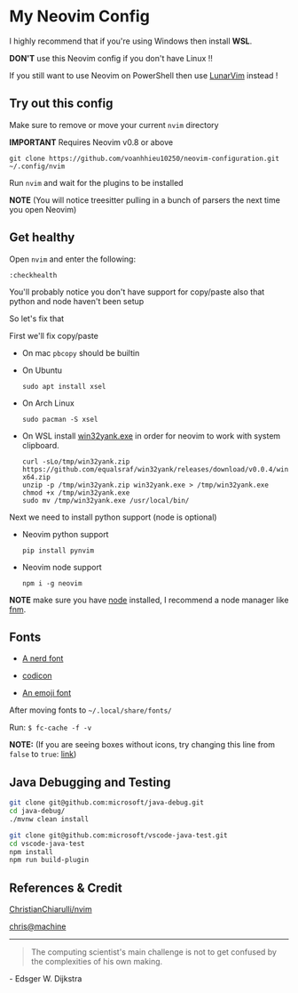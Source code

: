 # My Neovim Config

I highly recommend that if you're using Windows then install **WSL**. 

**DON'T** use this Neovim config if you don't have Linux !!

If you still want to use Neovim on PowerShell then use [LunarVim](https://github.com/LunarVim/LunarVim) instead !


## Try out this config

Make sure to remove or move your current `nvim` directory

**IMPORTANT** Requires Neovim v0.8 or above
```
git clone https://github.com/voanhhieu10250/neovim-configuration.git ~/.config/nvim
```

Run `nvim` and wait for the plugins to be installed 

**NOTE** (You will notice treesitter pulling in a bunch of parsers the next time you open Neovim) 


## Get healthy

Open `nvim` and enter the following:

```
:checkhealth
```

You'll probably notice you don't have support for copy/paste also that python and node haven't been setup

So let's fix that

First we'll fix copy/paste

- On mac `pbcopy` should be builtin

- On Ubuntu

  ```
  sudo apt install xsel
  ```

- On Arch Linux

  ```
  sudo pacman -S xsel
  ```

- On WSL install [win32yank.exe](https://github.com/neovim/neovim/wiki/FAQ#how-to-use-the-windows-clipboard-from-wsl:~:text=If%20Neovim%20is%20only%20installed%20within%20our%20WSL%20distribution%2C%20we%20can%20just%20install%20win32yank.exe%20manually%3A) in order for neovim to work with system clipboard.
  ```
  curl -sLo/tmp/win32yank.zip https://github.com/equalsraf/win32yank/releases/download/v0.0.4/win32yank-x64.zip
  unzip -p /tmp/win32yank.zip win32yank.exe > /tmp/win32yank.exe
  chmod +x /tmp/win32yank.exe
  sudo mv /tmp/win32yank.exe /usr/local/bin/
  ```

Next we need to install python support (node is optional)

- Neovim python support

  ```
  pip install pynvim
  ```

- Neovim node support

  ```
  npm i -g neovim
  ```

**NOTE** make sure you have [node](https://nodejs.org/en/) installed, I recommend a node manager like [fnm](https://github.com/Schniz/fnm).

## Fonts

- [A nerd font](https://github.com/ryanoasis/nerd-fonts)

- [codicon](https://github.com/microsoft/vscode-codicons/raw/main/dist/codicon.ttf)
- [An emoji font](https://github.com/googlefonts/noto-emoji/blob/main/fonts/NotoColorEmoji.ttf)

After moving fonts to `~/.local/share/fonts/`

Run: `$ fc-cache -f -v`

**NOTE:** (If you are seeing boxes without icons, try changing this line from `false` to `true`: [link](https://github.com/ChristianChiarulli/nvim/blob/ac41efa237caf3a498077df19a3f31ca4b35caf3/lua/user/icons.lua#L5))

## Java Debugging and Testing

```sh
git clone git@github.com:microsoft/java-debug.git
cd java-debug/
./mvnw clean install
```

```sh
git clone git@github.com:microsoft/vscode-java-test.git
cd vscode-java-test
npm install
npm run build-plugin
```


## References & Credit

[ChristianChiarulli/nvim](https://github.com/ChristianChiarulli/nvim)

[chris@machine](https://www.youtube.com/c/ChrisAtMachine)


---

> The computing scientist's main challenge is not to get confused by the complexities of his own making. 

\- Edsger W. Dijkstra

